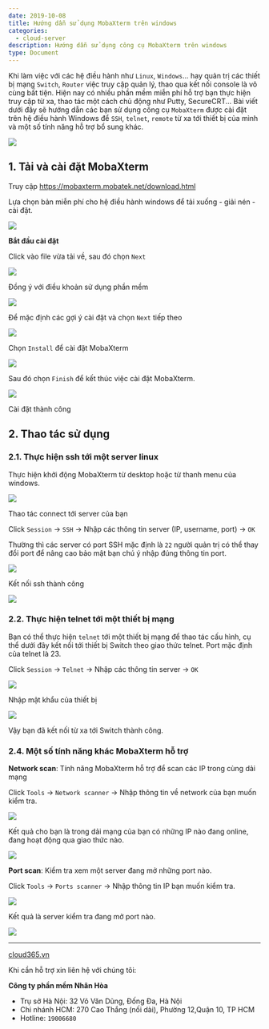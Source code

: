 ```yaml
---
date: 2019-10-08
title: Hướng dẫn sử dụng MobaXterm trên windows
categories:
  - cloud-server
description: Hướng dẫn sử dụng công cụ MobaXterm trên windows
type: Document
---
```


Khi làm việc với các hệ điều hành như `Linux`, `Windows`... hay quản trị các thiết bị mạng `Switch`, `Router` việc truy cập quản lý, thao qua kết nối console là vô cùng bất tiện. Hiện nay có nhiều phần mềm miễn phí hỗ trợ bạn thực hiện truy cập từ xa, thao tác một cách chủ động như Putty, SecureCRT... Bài viết dưới đây sẽ hướng dẫn các bạn sử dụng công cụ `MobaXterm` được cài đặt trên hệ điều hành Windows để `SSH`, `telnet`, `remote` từ xa tới thiết bị của mình và một số tính năng hỗ trợ bổ sung khác.

![](/images/img-mobarxterm/ssh.png)

## 1. Tải và cài đặt MobaXterm

Truy cập https://mobaxterm.mobatek.net/download.html 

Lựa chọn bản miễn phí cho hệ điều hành windows để tải xuống - giải nén - cài đặt.

![](/images/img-mobarxterm/Screenshot_511.png)

**Bắt đầu cài đặt**

Click vào file vừa tải về, sau đó chọn `Next`

![](/images/img-mobarxterm/Screenshot_512.png)

Đồng ý với điều khoản sử dụng phần mềm

![](/images/img-mobarxterm/Screenshot_513.png)

Để mặc định các gợi ý cài đặt và chọn `Next` tiếp theo

![](/images/img-mobarxterm/Screenshot_514.png)

Chọn `Install` để cài đặt MobaXterm

![](/images/img-mobarxterm/Screenshot_515.png)

Sau đó chọn `Finish` để kết thúc việc cài đặt MobaXterm.

![](/images/img-mobarxterm/Screenshot_516.png)

Cài đặt thành công

## 2. Thao tác sử dụng

### 2.1. Thực hiện ssh tới một server linux

Thực hiện khởi động MobaXterm từ desktop hoặc từ thanh menu của windows.

![](/images/img-mobarxterm/Screenshot_517.png)

Thao tác connect tới server của bạn

Click `Session` -> `SSH` -> Nhập các thông tin server (IP, username, port)  -> `OK`

Thường thì các server có port SSH mặc định là `22` người quản trị có thể thay đổi port để nâng cao bảo mật bạn chú ý nhập đúng thông tin port.

![](/images/img-mobarxterm/Screenshot_518.png)

Kết nối ssh thành công

![](/images/img-mobarxterm/Screenshot_519.png)

### 2.2. Thực hiện telnet tới một thiết bị mạng

Bạn có thể thực hiện `telnet` tới một thiết bị mạng để thao tác cấu hình, cụ thể dưới đây kết nối tới thiết bị Switch theo giao thức telnet. Port mặc định của telnet là 23.

Click `Session` -> `Telnet` -> Nhập các thông tin server -> `OK`

![](/images/img-mobarxterm/Screenshot_520.png)

Nhập mật khẩu của thiết bị

![](/images/img-mobarxterm/Screenshot_521.png)

Vậy bạn đã kết nối từ xa tới Switch thành công.

### 2.4. Một số tính năng khác MobaXterm hỗ trợ

**Network scan**: Tính năng MobaXterm hỗ trợ để scan các IP trong cùng dải mạng

Click `Tools` -> `Network scanner` -> Nhập thông tin về network của bạn muốn kiểm tra.

![](/images/img-mobarxterm/Screenshot_522.png)

Kết quả cho bạn là trong dải mạng của bạn có những IP nào đang online, đang hoạt động qua giao thức nào.

![](/images/img-mobarxterm/Screenshot_523.png)

**Port scan**: Kiểm tra xem một server đang mở những port nào.

Click `Tools` -> `Ports scanner` -> Nhập thông tin IP bạn muốn kiểm tra.

![](/images/img-mobarxterm/Screenshot_524.png)

Kết quả là server kiểm tra đang mở port nào.

![](/images/img-mobarxterm/Screenshot_525.png)

---
<a href="https://cloud365.vn/" target="_blank">cloud365.vn</a>

Khi cần hỗ trợ xin liên hệ với chúng tôi:

**Công ty phần mềm Nhân Hòa**
- Trụ sở Hà Nội: 32 Võ Văn Dũng, Đống Đa, Hà Nội
- Chi nhánh HCM: 270 Cao Thắng (nối dài), Phường 12,Quận 10, TP HCM
- Hotline: `19006680`